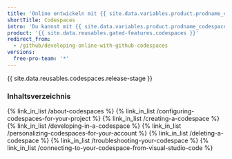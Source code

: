 ```yaml
---
title: 'Online entwickeln mit {{ site.data.variables.product.prodname_codespaces }}'
shortTitle: Codespaces
intro: 'Du kannst mit {{ site.data.variables.product.prodname_codespaces }} - einer integrierten Entwicklungsumgebung (integrated development environment IDE) von {{ site.data.variables.product.prodname_dotcom }} - vollständig in der Cloud entwickeln.'
product: '{{ site.data.reusables.gated-features.codespaces }}'
redirect_from:
  - /github/developing-online-with-github-codespaces
versions:
  free-pro-team: '*'
---
```


{{ site.data.reusables.codespaces.release-stage }}

### Inhaltsverzeichnis

{% link_in_list /about-codespaces %}
{% link_in_list /configuring-codespaces-for-your-project %}
{% link_in_list /creating-a-codespace %}
{% link_in_list /developing-in-a-codespace %}
{% link_in_list /personalizing-codespaces-for-your-account %}
{% link_in_list /deleting-a-codespace %}
{% link_in_list /troubleshooting-your-codespace %}
{% link_in_list /connecting-to-your-codespace-from-visual-studio-code %}
